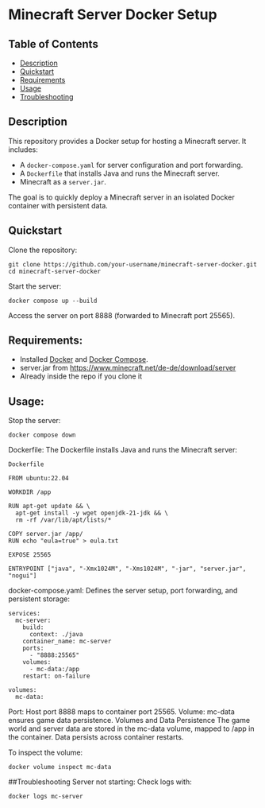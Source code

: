 # Minecraft Server Docker Setup

## Table of Contents
- [Description](#description)
- [Quickstart](#quickstart)
- [Requirements](#requirements)
- [Usage](#usage)
- [Troubleshooting](#troubleshooting)


## Description
This repository provides a Docker setup for hosting a Minecraft server. It includes:
- A `docker-compose.yaml` for server configuration and port forwarding.
- A `Dockerfile` that installs Java and runs the Minecraft server.
- Minecraft as a `server.jar`.

The goal is to quickly deploy a Minecraft server in an isolated Docker container with persistent data.

## Quickstart
Clone the repository:

   ```
   git clone https://github.com/your-username/minecraft-server-docker.git
   cd minecraft-server-docker
   ```
   
Start the server:

  ```
  docker compose up --build
  ```

Access the server on port 8888 (forwarded to Minecraft port 25565).

## Requirements:
- Installed [Docker](https://www.docker.com/) and [Docker Compose](https://docs.docker.com/compose/).
- server.jar from https://www.minecraft.net/de-de/download/server
- Already inside the repo if you clone it
  
## Usage:

Stop the server:

  ```
  docker compose down
  ```

Dockerfile:
The Dockerfile installs Java and runs the Minecraft server:

  ```
  Dockerfile

  FROM ubuntu:22.04

  WORKDIR /app

  RUN apt-get update && \
    apt-get install -y wget openjdk-21-jdk && \
    rm -rf /var/lib/apt/lists/*

  COPY server.jar /app/
  RUN echo "eula=true" > eula.txt

  EXPOSE 25565

  ENTRYPOINT ["java", "-Xmx1024M", "-Xms1024M", "-jar", "server.jar", "nogui"]
  ```

docker-compose.yaml:
Defines the server setup, port forwarding, and persistent storage:

  ```
  services:
    mc-server:
      build:
        context: ./java
      container_name: mc-server
      ports:
        - "8888:25565"
      volumes:
        - mc-data:/app
      restart: on-failure

  volumes:
    mc-data:
  ```

Port: Host port 8888 maps to container port 25565.
Volume: mc-data ensures game data persistence.
Volumes and Data Persistence
The game world and server data are stored in the mc-data volume, mapped to /app in the container. Data persists across container restarts.

To inspect the volume:

  ```
  docker volume inspect mc-data
  ```

##Troubleshooting
Server not starting: Check logs with:

```
docker logs mc-server
```
